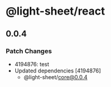 # @light-sheet/react

## 0.0.4

### Patch Changes

- 4194876: test
- Updated dependencies [4194876]
  - @light-sheet/core@0.0.4
